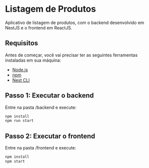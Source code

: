 # Listagem de Produtos

Aplicativo de listagem de produtos, com o backend desenvolvido em NestJS e o frontend em ReactJS.

## Requisitos

Antes de começar, você vai precisar ter as seguintes ferramentas instaladas em sua máquina:

- [Node.js](https://nodejs.org/en/)
- [npm](https://www.npmjs.com/)
- [Nest CLI](https://docs.nestjs.com/cli/overview)

## Passo 1: Executar o backend

Entre na pasta /backend e execute:

```bash
npm install
npm run start
```

## Passo 2: Executar o frontend

Entre na pasta /frontend e execute:

```bash
npm install
npm start

